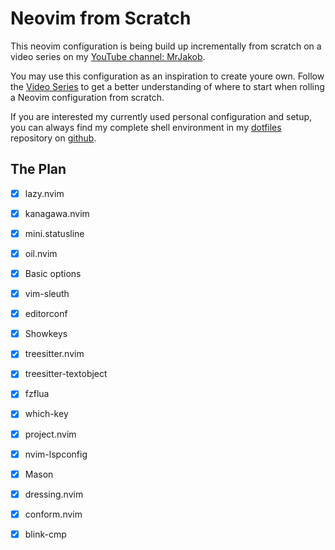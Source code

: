 # Neovim from Scratch

This neovim configuration is being build up incrementally from scratch on a video series on my [YouTube channel: MrJakob](https://youtube.com/c/MrJakob).

You may use this configuration as an inspiration to create youre own. Follow the [Video Series]() to get a better understanding of where to start when rolling a Neovim configuration from scratch.

If you are interested my currently used personal configuration and setup, you can always find my complete shell environment in my [dotfiles](https://github.com/jakobwesthoff/dotfiles) repository on [github](https://github.com/jakobwesthoff).


## The Plan

- [X] lazy.nvim
- [X] kanagawa.nvim
- [X] mini.statusline
- [X] oil.nvim
- [X] Basic options 
- [X] vim-sleuth
- [X] editorconf
- [X] Showkeys
- [X] treesitter.nvim
- [X] treesitter-textobject
- [X] fzflua
- [X] which-key
- [X] project.nvim
- [X] nvim-lspconfig 
- [X] Mason
- [X] dressing.nvim
- [X] conform.nvim
- [X] blink-cmp

